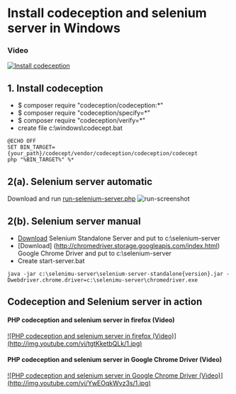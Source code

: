 # Install codeception and selenium server in Windows
### Video
[![Install codeception](http://img.youtube.com/vi/jR2ksepaTrE/0.jpg)](http://www.youtube.com/watch?v=jR2ksepaTrE)

## 1. Install codeception
+ $ composer require "codeception/codeception:*"
+ $ composer require "codeception/specify=*"
+ $ composer require "codeception/verify=*"
+ create file c:\windows\codecept.bat
```
@ECHO OFF
SET BIN_TARGET={your_path}/codecept/vendor/codeception/codeception/codecept
php "%BIN_TARGET%" %*
```

## 2(a). Selenium server automatic
Download and run [run-selenium-server.php](https://cdn.rawgit.com/ilopX/web-demos/master/demos/console/Codeception-install/run-selenium-server.php)
![run-screenshot](https://raw.githubusercontent.com/ilopX/web-demos/master/demos/console/Codeception-install/run-screenshot.png)

## 2(b). Selenium server manual
+ [Download](http://www.seleniumhq.org/download) Selenium Standalone Server and put to c:\selenium-server
+ [Download] (http://chromedriver.storage.googleapis.com/index.html) Google Chrome Driver and put to c:\selenium-server
+ Create start-server.bat
```
java -jar c:\selenimu-server\selenium-server-standalone{version}.jar -Dwebdriver.chrome.driver=c:\selenimu-server\chromedriver.exe
```

## Codeception and Selenium server in action

#### PHP codeception and selenium server in firefox (Video)
[![PHP codeception and selenium server in firefox (Video)]
(http://img.youtube.com/vi/tgtKketbQLk/1.jpg)](http://www.youtube.com/watch?v=tgtKketbQLk)

#### PHP codeception and selenium server in Google Chrome Driver (Video)
[![PHP codeception and selenium server in Google Chrome Driver (Video)]
(http://img.youtube.com/vi/YwEOqkWvz3s/1.jpg)](http://www.youtube.com/watch?v=YwEOqkWvz3s)
